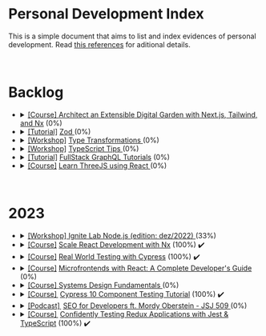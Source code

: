 # Personal Development Index

This is a simple document that aims to list and index evidences of personal development. Read [this references](./docs/references.md) for aditional details.

</br>
<h1>Backlog</h1>
<ul>
  <li>
    <details> 
      <summary>
        <a href="https://egghead.io/courses/architect-an-extensible-digital-garden-with-next-js-tailwind-and-nx-53f7628f">[Course] </a> <a href=""> Architect an Extensible Digital Garden with Next.js, Tailwind, and Nx</a> (0%)
      </summary>
      <ul>
        <li>
          Started: 
        </li>
        <li>
          Finished:
        </li>
      </ul>
      </details>
  </li>
  <li>
    <details> 
      <summary>
        <a href="https://www.totaltypescript.com/tutorials/zod">[Tutorial]</a> <a href=""> Zod <a> (0%)
      </summary>
      <ul>
        <li>
          Started: 
        </li>
        <li>
          Finished:
        </li>
      </ul>
      </details>
  </li>
  <li>
    <details> 
      <summary>
        <a href="https://www.totaltypescript.com/workshops/type-transformations">[Workshop]</a> <a href=""> Type Transformations </a> (0%)
      </summary>
      <ul>
        <li>
          Started: 
        </li>
        <li>
          Finished:
        </li>
      </ul>
      </details>
  </li>
  <li>
    <details> 
      <summary>
        <a href="https://www.totaltypescript.com/tips">[Workshop]</a> <a href="" > TypeScript Tips </a> (0%)
      </summary>
      <ul>
        <li>
          Started: 
        </li>
        <li>
          Finished:
        </li>
      </ul>
      </details>
  </li>
  <li>
    <details> 
      <summary>
        <a href="https://hasura.io/learn/">[Tutorial]</a> <a href="" >FullStack GraphQL Tutorials</a> (0%)
      </summary>
      <ul>
        <li>
          Started: 
        </li>
        <li>
          Finished:
        </li>
      </ul>
      </details>
  </li>
  <li>
    <details> 
    <summary>
      <a href="https://github.com/amaralc/learn-threejs-using-react">[Course]</a> <a href=""> Learn ThreeJS using React </a> (0%)
    </summary>
    <ul>
        <li>
          Started: 
        </li>
        <li>
          Finished:
        </li>
      </ul>
    </details>
  </li>
</ul>
</br>

<h1>2023</h1>
<ul>
 <li>
    <details> 
      <summary>
        <a href="https://www.youtube.com/watch?v=qAbluRQ6uf0&t=4032sf">[Workshop] </a> <a href=""> Ignite Lab Node.js (edition: dez/2022) </a> (33%)
      </summary>
      <ul>
        <li>
          Started: 27/02/2023
        </li>
        <li>
          Finished:
        </li>
      </ul>
      </details>
  </li>
<li>
    <details> 
      <summary>
        <a href="https://egghead.io/courses/scale-react-development-with-nx-4038">[Course]</a> <a  href=""> Scale React Development with Nx</a> (100%)  ✔️
      </summary>
      <ul>
        <li>
          Started: 07/02/2023
        </li>
        <li>
          Finished: 08/02/2023
        </li>
      </ul>
      </details>
  </li>
  <li>
    <details> 
      <summary>
        <a href="https://learn.cypress.io/">[Course]</a> <a href="">Real World Testing with Cypress</a> (100%)  ✔️
      </summary>
      <ul>
        <li>
          Started: 09/02/2023
        </li>
        <li>
          Finished: 09/02/2023
        </li>
      </ul>
      </details>
  </li>
   <li>
    <details> 
    <summary>
      <a href="https://github.com/amaralc/microfrontends-with-react">[Course]</a> <a href=""> Microfrontends with React: A Complete Developer's Guide </a> (0%)
    </summary>
    <ul>
        <li>
          Started:
        </li>
        <li>
          Finished:
        </li>
      </ul>
    </details>
  </li>
  <li>
    <details> 
    <summary>
      <a href="https://github.com/amaralc/systems-design-fundamentals-notes">[Course] </a> <a href=""> Systems Design Fundamentals </a>(0%)
    </summary>
    <ul>
      <li>
        Started:
      </li>
      <li>
        Finished:
      </li>
    </ul>
    </details>
  </li>
  <li>
    <details> 
    <summary>
      <a href="https://www.udemy.com/course/cypress-10-component-testing-tutorial/">[Course] </a> <a href="https://github.com/ItaloRAmaral/personal-development-index/tree/main/courses/Cypress_10_Component_Testing_Tutorial"> Cypress 10 Component Testing Tutorial<a> (100%)  ✔️
    </summary>
    <ul>
      <li>
        Started: 12/02/2023
      </li>
      <li>
        Finished:
      </li>
    </ul>
    </details>
  </li>
  <li>
      <details> 
    <summary>
      <a href="https://open.spotify.com/episode/0fFkB3gxS5sTZW2YzdBfci?si=096dffc0a2494322&nd=1">[Podcast] </a> <a href=""> SEO for Developers ft. Mordy Oberstein - JSJ 509 </a> (0%)
    </summary>
    <ul>
      <li>
        Started:
      </li>
      <li>
        Finished:
      </li>
    </ul>
    </details>
  </li>
    <li>
      <details> 
    <summary>
      <a href="https://egghead.io/courses/confidently-testing-redux-applications-with-jest-typescript-16e17d9b">[Course] </a> <a href="https://github.com/ItaloRAmaral/personal-development-index/tree/main/courses/Testing_redux_with_ts_and_jest"> Confidently Testing Redux Applications with Jest & TypeScript<a> (100%)   ✔️
    </summary>
    <ul>
      <li>
        Started: 09/02/2023
      </li>
      <li>
        Finished: 14/02/2023
      </li>
    </ul>
    </details>
  </li>
 
</br>
